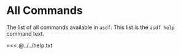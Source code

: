 # All Commands

The list of all commands available in `asdf`. This list is the `asdf help` command text.

<<< @../../help.txt
